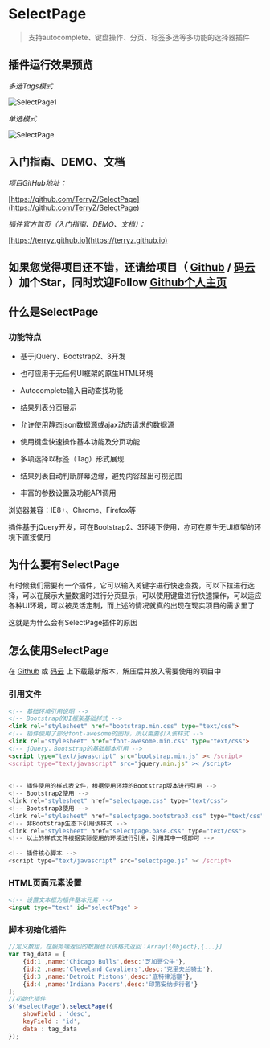 # SelectPage

> 支持autocomplete、键盘操作、分页、标签多选等多功能的选择器插件


## 插件运行效果预览

*多选Tags模式*

![SelectPage1](https://terryz.github.io/image/SelectPage1.png "SelectPage")

*单选模式*

![SelectPage](https://terryz.github.io/image/SelectPage.png "SelectPage")


## 入门指南、DEMO、文档

*项目GitHub地址：*

[https://github.com/TerryZ/SelectPage](https://github.com/TerryZ/SelectPage)

*插件官方首页（入门指南、DEMO、文档）：*

[https://terryz.github.io](https://terryz.github.io)


## 如果您觉得项目还不错，还请给项目（ [Github](https://github.com/TerryZ/SelectPage) / [码云](https://gitee.com/TerryZ/selectpage) ）加个Star，同时欢迎Follow [Github个人主页](https://github.com/TerryZ)


## 什么是SelectPage

### 功能特点


* 基于jQuery、Bootstrap2、3开发

* 也可应用于无任何UI框架的原生HTML环境

* Autocomplete输入自动查找功能

* 结果列表分页展示

* 允许使用静态json数据源或ajax动态请求的数据源

* 使用键盘快速操作基本功能及分页功能

* 多项选择以标签（Tag）形式展现

* 结果列表自动判断屏幕边缘，避免内容超出可视范围

* 丰富的参数设置及功能API调用

浏览器兼容：IE8+、Chrome、Firefox等

插件基于jQuery开发，可在Bootstrap2、3环境下使用，亦可在原生无UI框架的环境下直接使用

## 为什么要有SelectPage

有时候我们需要有一个插件，它可以输入关键字进行快速查找，可以下拉进行选择，可以在展示大量数据时进行分页显示，可以使用键盘进行快速操作，可以适应各种UI环境，可以被灵活定制，而上述的情况就真的出现在现实项目的需求里了

这就是为什么会有SelectPage插件的原因

## 怎么使用SelectPage

在 [Github](https://github.com/TerryZ/SelectPage) 或 [码云](https://gitee.com/TerryZ/selectpage) 上下载最新版本，解压后并放入需要使用的项目中

### 引用文件

```html
<!-- 基础环境引用说明 -->
<!-- Bootstrap的UI框架基础样式 -->
<link rel="stylesheet" href="bootstrap.min.css" type="text/css">
<!-- 插件使用了部分font-awesome的图标，所以需要引入该样式 -->
<link rel="stylesheet" href="font-awesome.min.css" type="text/css">
<!-- jQuery，Bootstrap的基础脚本引用 -->
<script type="text/javascript" src="bootstrap.min.js" >< /script>
<script type="text/javascript" src="jquery.min.js" >< /script>
 
 
<!-- 插件使用的样式表文件，根据使用环境的Bootstrap版本进行引用 -->
<!-- Bootstrap2使用 -->
<link rel="stylesheet" href="selectpage.css" type="text/css">
<!-- Bootstrap3使用 -->
<link rel="stylesheet" href="selectpage.bootstrap3.css" type="text/css">
<!-- 非Bootstrap生态下引用该样式 -->
<link rel="stylesheet" href="selectpage.base.css" type="text/css">
<!-- 以上的样式文件根据实际使用的环境进行引用，引用其中一项即可 -->
 
<!-- 插件核心脚本 -->
<script type="text/javascript" src="selectpage.js" >< /script>
```

### HTML页面元素设置

```html
<!-- 设置文本框为插件基本元素 -->
<input type="text" id="selectPage" >
```

### 脚本初始化插件

```js
//定义数组，在服务端返回的数据也以该格式返回：Array[{Object},{...}]
var tag_data = [
    {id:1 ,name:'Chicago Bulls',desc:'芝加哥公牛'},
    {id:2 ,name:'Cleveland Cavaliers',desc:'克里夫兰骑士'},
    {id:3 ,name:'Detroit Pistons',desc:'底特律活塞'},
    {id:4 ,name:'Indiana Pacers',desc:'印第安纳步行者'}
];
//初始化插件
$('#selectPage').selectPage({
    showField : 'desc',
    keyField : 'id',
    data : tag_data
});
```


